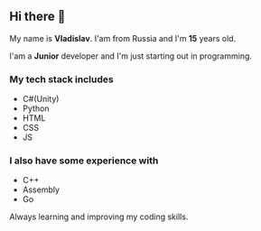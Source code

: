## Hi there 👋

My name is **Vladislav**. I'am from Russia and I'm **15** years old.

I'am a **Junior** developer and I'm just starting out in programming.  

### My tech stack includes
- C#(Unity)
- Python
- HTML
- CSS
- JS

### I also have some experience with
- C++
- Assembly
- Go

Always learning and improving my coding skills.